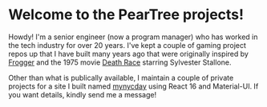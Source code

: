 # Welcome to the PearTree projects!

Howdy! I'm a senior engineer (now a program manager) who has worked in the tech industry for over 20 years. I've kept a couple of gaming project repos up that I 
have built many years ago that were originally inspired by [Frogger](https://en.wikipedia.org/wiki/Frogger) and the 1975 movie [Death Race](https://www.imdb.com/title/tt0072856/) starring Sylvester Stallone.

Other than what is publically available, I maintain a couple of private projects for a site I built named [mynycday](https://mynycday.com) using React 16 and Material-UI. If you want details, kindly send me a message!
